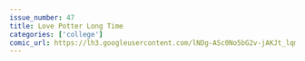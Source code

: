 ```yaml
---
issue_number: 47
title: Love Potter Long Time
categories: ['college']
comic_url: https://lh3.googleusercontent.com/lNDg-ASc0No5bG2v-jAKJt_lqm6ypeEEk5D6HziLFf8HYjZRtDR3GzJJ5sjcSb71HlM5t15_MzlUMuVN7TI4Fw7eMtuKoKR0kPoa5AajxKxdO8q1rhA5bX_cHgoTPKnFMuoOn8XuNA=w1200
---
```

